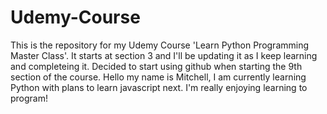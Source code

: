 # Udemy-Course
This is the repository for my Udemy Course 'Learn Python Programming Master Class'. It starts at section 3 and I'll be updating it as I keep learning and completeing it. Decided to start using github when starting the 9th section of the course.
Hello my name is Mitchell, I am currently learning Python with plans to learn javascript next. I'm really enjoying learning to program!
